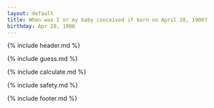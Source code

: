 ```yaml
---
layout: default
title: When was I or my baby conceived if born on April 28, 1900?
birthday: Apr 28, 1900
---
```


{% include header.md %}

{% include guess.md %}

{% include calculate.md %}

{% include safety.md %}

{% include footer.md %}



